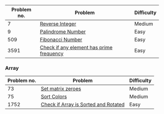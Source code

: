 | Problem no. | Problem | Difficulty |
|-------------|---------|------------|
| 7 | [Reverse Integer](https://leetcode.com/problems/reverse-integer/description/) | Medium |
| 9 | [Palindrome Number](https://leetcode.com/problems/palindrome-number/description/) | Easy |
| 509 | [Fibonacci Number ](https://leetcode.com/problems/fibonacci-number/description/) | Easy |
| 3591 | [Check if any element has prime frequency ](https://leetcode.com/problems/check-if-any-element-has-prime-frequency/description/) | Easy |

### Array 
| Problem no. | Problem | Difficulty |
|-------------|---------|------------|
| 73 | [Set matrix zeroes](https://leetcode.com/problems/set-matrix-zeroes/description/) | Medium |
| 75 | [Sort Colors](https://leetcode.com/problems/sort-colors/description/) | Medium |
| 1752 | [Check if Array is Sorted and Rotated](https://leetcode.com/problems/check-if-array-is-sorted-and-rotated/) | Easy |
